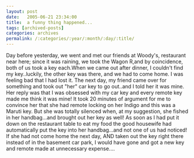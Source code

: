 ```yaml
---
layout: post
date:	2005-06-21 23:34:00
title:  a funny thing happened...
tags: [archived-posts]
categories: archives
permalink: /:categories/:year/:month/:day/:title/
---
```

Day before yesterday, we went and met our friends at Woody's, restaurant near here; since it was raining, we took the Wagon R,and by coincidence, both of us took a key each.When we came out after dinner, I couldn't find my key..luckily, the other key was there, and we had to come home. I was feeling bad that I had lost it. The next day, my friend came over for something and took out "her" car key to go out..and I told her it was mine. Her reply was that I was obsessed with my car key and every remote key made me think it was mine! It took 20 minutes of argument for me to convince her that she had remote locking on her Indigo and this was a Maruti key. But she was totally silenced when, at my suggestion, she fished in her handbag...and brought out her key as well! As soon as I had put it down on the restaurant table to eat my food the good housewife had automatically put the key into her handbag...and not one of us had noticed! If she had not come home the next day, AND taken out the key right there instead of in the basement car park, I would have gone and got a new key and remote made at unnecessary expense....

